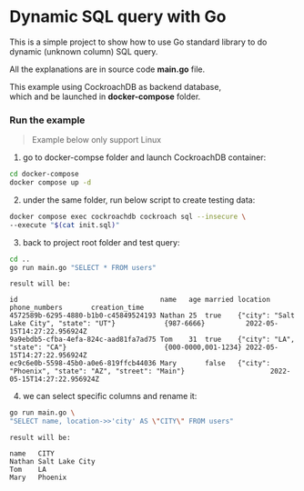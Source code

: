 # Dynamic SQL query with Go
This is a simple project to show how to use Go standard library to do dynamic (unknown column) SQL query.

All the explanations are in source code **main.go** file.

This example using CockroachDB as backend database,<br/>
which and be launched in **docker-compose** folder.

### Run the example
> Example below only support Linux
1. go to docker-compse folder and launch CockroachDB container:
  ```bash
  cd docker-compose
  docker compose up -d
  ```
2. under the same folder, run below script to create testing data:
  ```bash
  docker compose exec cockroachdb cockroach sql --insecure \
  --execute "$(cat init.sql)"
  ```
3. back to project root folder and test query:
  ```bash
  cd ..
  go run main.go "SELECT * FROM users"
  ```
    result will be:
  ```
  id                                   name   age married location                                             phone_numbers       creation_time
4572589b-6295-4880-b1b0-c45849524193 Nathan 25  true    {"city": "Salt Lake City", "state": "UT"}            {987-6666}          2022-05-15T14:27:22.956924Z
9a9ebdb5-cfba-4efa-824c-aad81fa7ad75 Tom    31  true    {"city": "LA", "state": "CA"}                        {000-0000,001-1234} 2022-05-15T14:27:22.956924Z
ec9c6e0b-5598-45b0-a0e6-819ffcb44036 Mary       false   {"city": "Phoenix", "state": "AZ", "street": "Main"}                     2022-05-15T14:27:22.956924Z
  ```
4. we can select specific columns and rename it:
  ```bash
  go run main.go \
  "SELECT name, location->>'city' AS \"CITY\" FROM users"
  ```
    result will be:
  ```
  name   CITY
Nathan Salt Lake City
Tom    LA
Mary   Phoenix
  ```
